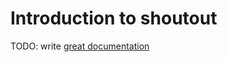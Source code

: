 # Introduction to shoutout

TODO: write [great documentation](http://jacobian.org/writing/great-documentation/what-to-write/)
